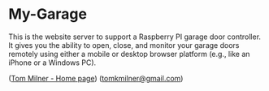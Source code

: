 # My-Garage

This is the website server to support a Raspberry PI garage door controller.
It gives you the ability to open, close, and monitor your garage doors remotely
using either a mobile or desktop browser platform (e.g., like an iPhone or 
a Windows PC).



(<a title="Home Page" href="http://tommilner.org/">Tom Milner - Home page</a>) 
(<a title="Send an Email" href="mailto:Tom Milner <tomkmilner@gmail.com>">tomkmilner@gmail.com</a>)
